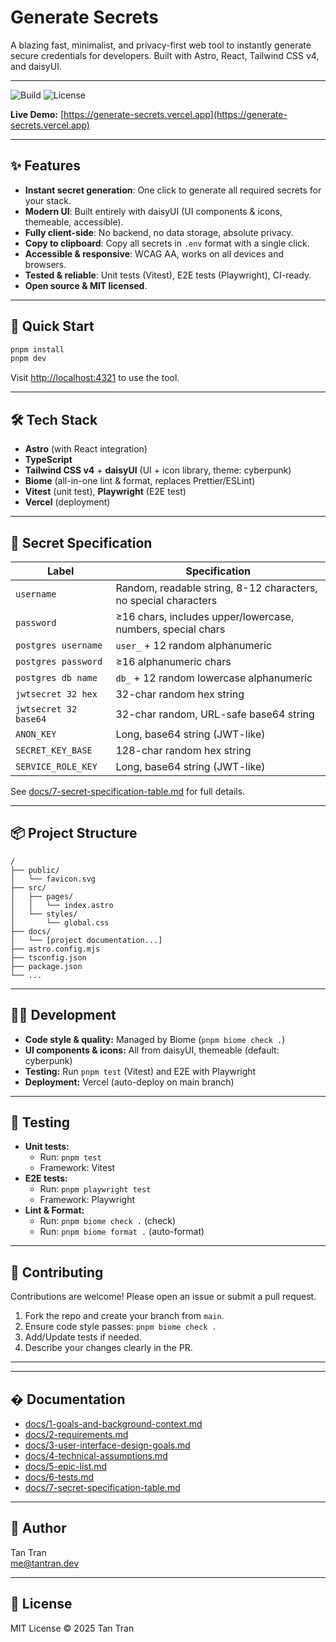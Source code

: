 
# Generate Secrets

A blazing fast, minimalist, and privacy-first web tool to instantly generate secure credentials for developers. Built with Astro, React, Tailwind CSS v4, and daisyUI.

---

![Build](https://img.shields.io/badge/build-passing-brightgreen)
![License](https://img.shields.io/badge/license-MIT-blue)
<!-- ![Coverage](https://img.shields.io/badge/coverage-100%25-brightgreen) -->

**Live Demo:** [https://generate-secrets.vercel.app](https://generate-secrets.vercel.app) <!-- Update with actual URL if available -->

---

## ✨ Features

- **Instant secret generation**: One click to generate all required secrets for your stack.
- **Modern UI**: Built entirely with daisyUI (UI components & icons, themeable, accessible).
- **Fully client-side**: No backend, no data storage, absolute privacy.
- **Copy to clipboard**: Copy all secrets in `.env` format with a single click.
- **Accessible & responsive**: WCAG AA, works on all devices and browsers.
- **Tested & reliable**: Unit tests (Vitest), E2E tests (Playwright), CI-ready.
- **Open source & MIT licensed**.

---

## 🚀 Quick Start

```sh
pnpm install
pnpm dev
```

Visit [http://localhost:4321](http://localhost:4321) to use the tool.

---

## 🛠️ Tech Stack

- **Astro** (with React integration)
- **TypeScript**
- **Tailwind CSS v4** + **daisyUI** (UI + icon library, theme: cyberpunk)
- **Biome** (all-in-one lint & format, replaces Prettier/ESLint)
- **Vitest** (unit test), **Playwright** (E2E test)
- **Vercel** (deployment)

---

## 🔑 Secret Specification

| Label                | Specification                                                        |
|----------------------|-----------------------------------------------------------------------|
| `username`           | Random, readable string, 8-12 characters, no special characters       |
| `password`           | ≥16 chars, includes upper/lowercase, numbers, special chars           |
| `postgres username`  | `user_` + 12 random alphanumeric                                     |
| `postgres password`  | ≥16 alphanumeric chars                                               |
| `postgres db name`   | `db_` + 12 random lowercase alphanumeric                             |
| `jwtsecret 32 hex`   | 32-char random hex string                                            |
| `jwtsecret 32 base64`| 32-char random, URL-safe base64 string                               |
| `ANON_KEY`           | Long, base64 string (JWT-like)                                       |
| `SECRET_KEY_BASE`    | 128-char random hex string                                           |
| `SERVICE_ROLE_KEY`   | Long, base64 string (JWT-like)                                       |

See [docs/7-secret-specification-table.md](docs/7-secret-specification-table.md) for full details.

---

## 📦 Project Structure

```
/
├── public/
│   └── favicon.svg
├── src/
│   ├── pages/
│   │   └── index.astro
│   └── styles/
│       └── global.css
├── docs/
│   └── [project documentation...]
├── astro.config.mjs
├── tsconfig.json
├── package.json
└── ...
```

---

## 🧑‍💻 Development

- **Code style & quality:** Managed by Biome (`pnpm biome check .`)
- **UI components & icons:** All from daisyUI, themeable (default: cyberpunk)
- **Testing:** Run `pnpm test` (Vitest) and E2E with Playwright
- **Deployment:** Vercel (auto-deploy on main branch)

---

## 🧪 Testing

- **Unit tests:**
	- Run: `pnpm test`
	- Framework: Vitest
- **E2E tests:**
	- Run: `pnpm playwright test`
	- Framework: Playwright
- **Lint & Format:**
	- Run: `pnpm biome check .` (check)
	- Run: `pnpm biome format .` (auto-format)

---

## 🤝 Contributing

Contributions are welcome! Please open an issue or submit a pull request.

1. Fork the repo and create your branch from `main`.
2. Ensure code style passes: `pnpm biome check .`
3. Add/Update tests if needed.
4. Describe your changes clearly in the PR.

---

---

## � Documentation

- [docs/1-goals-and-background-context.md](docs/1-goals-and-background-context.md)
- [docs/2-requirements.md](docs/2-requirements.md)
- [docs/3-user-interface-design-goals.md](docs/3-user-interface-design-goals.md)
- [docs/4-technical-assumptions.md](docs/4-technical-assumptions.md)
- [docs/5-epic-list.md](docs/5-epic-list.md)
- [docs/6-tests.md](docs/6-tests.md)
- [docs/7-secret-specification-table.md](docs/7-secret-specification-table.md)

---

## 👤 Author

Tan Tran  
[me@tantran.dev](mailto:me@tantran.dev)

---

## 📝 License

MIT License © 2025 Tan Tran
